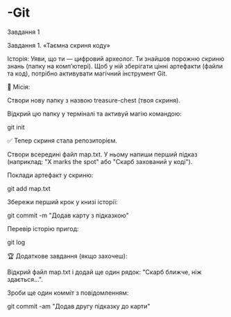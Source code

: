 # -Git
Завдання 1



Завдання 1. «Таємна скриня коду»

Історія:
Уяви, що ти — цифровий археолог. Ти знайшов порожню скриню знань (папку на комп’ютері). Щоб у ній зберігати цінні артефакти (файли та код), потрібно активувати магічний інструмент Git.

🎯 Місія:

Створи нову папку з назвою treasure-chest (твоя скриня).

Відкрий цю папку у терміналі та активуй магію командою:

git init


✅ Тепер скриня стала репозиторієм.

Створи всередині файл map.txt. У ньому напиши перший підказ (наприклад: "X marks the spot" або "Скарб захований у коді").

Поклади артефакт у скриню:

git add map.txt


Збережи перший крок у книзі історії:

git commit -m "Додав карту з підказкою"


Перевір історію пригод:

git log

🏆 Додаткове завдання (якщо захочеш):

Відкрий файл map.txt і додай ще один рядок: "Скарб ближче, ніж здається…".

Зроби ще один комміт з повідомленням:

git commit -am "Додав другу підказку до карти"
